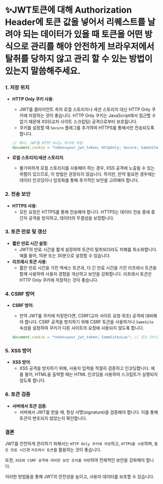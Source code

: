 # ✨JWT토큰에 대해 Authorization Header에 토큰 값을 넣어서 리퀘스트를 날려야 되는 데이터가 있을 때 토큰을 어떤 방식으로 관리를 해야 안전하게 브라우저에서 탈취를 당하지 않고 관리 할 수 있는 방법이 있는지 말씀해주세요.

### 1. 저장 위치

- **HTTP Only 쿠키 사용**:

  - JWT를 클라이언트 측의 로컬 스토리지나 세션 스토리지 대신 HTTP Only 쿠키에 저장하는 것이 좋습니다. HTTP Only 쿠키는 JavaScript에서 접근할 수 없기 때문에 XSS(교차 사이트 스크립팅) 공격으로부터 보호됩니다.
  - 쿠키를 설정할 때 `Secure` 플래그를 추가하여 HTTPS를 통해서만 전송되도록 합니다.

  ```javascript
  // 예시: JWT를 HTTP Only 쿠키에 저장
  document.cookie = "token=your_jwt_token; HttpOnly; Secure; SameSite=Strict";
  ```

- **로컬 스토리지/세션 스토리지**:
  - 불가피하게 로컬 스토리지를 사용해야 하는 경우, XSS 공격에 노출될 수 있는 위험이 있으므로, 이 방법은 권장되지 않습니다. 하지만, 만약 필요한 경우에는 데이터 인코딩이나 암호화를 통해 추가적인 보안을 고려해야 합니다.

### 2. 전송 보안

- **HTTPS 사용**:
  - 모든 요청은 HTTPS를 통해 전송해야 합니다. HTTPS는 데이터 전송 중에 중간자 공격을 방지하고, 데이터의 무결성을 보장합니다.

### 3. 토큰 만료 및 갱신

- **짧은 만료 시간 설정**:
  - JWT의 만료 시간을 짧게 설정하여 토큰이 탈취되더라도 피해를 최소화합니다. 예를 들어, 15분 또는 30분으로 설정할 수 있습니다.
- **리프레시 토큰 사용**:
  - 짧은 만료 시간을 가진 액세스 토큰과, 더 긴 만료 시간을 가진 리프레시 토큰을 함께 사용하여 사용자 경험을 개선하고 보안을 강화합니다. 리프레시 토큰은 HTTP Only 쿠키에 저장하는 것이 좋습니다.

### 4. CSRF 방어

- **CSRF 방어**:

  - 만약 JWT를 쿠키에 저장한다면, CSRF(교차 사이트 요청 위조) 공격에 대비해야 합니다. CSRF 공격을 방지하기 위해 CSRF 토큰을 사용하거나 `SameSite` 속성을 설정하여 쿠키가 다른 사이트의 요청에 사용되지 않도록 합니다.

  ```javascript
  document.cookie = "token=your_jwt_token; SameSite=Lax"; // 또는 Strict
  ```

### 5. XSS 방어

- **XSS 방어**:
  - XSS 공격을 방지하기 위해, 사용자 입력을 적절히 검증하고 인코딩합니다. 예를 들어, HTML을 출력할 때는 HTML 인코딩을 사용하여 스크립트가 실행되지 않도록 합니다.

### 6. 토큰 검증

- **서버에서 토큰 검증**:
  - 서버에서 JWT를 받을 때, 항상 서명(signature)을 검증해야 합니다. 이를 통해 토큰이 변조되지 않았는지 확인합니다.

### 결론

JWT를 안전하게 관리하기 위해서는 `HTTP Only 쿠키에 저장`하고, `HTTPS를 사용`하며, `짧은 만료 시간`과 `리프레시 토큰`을 활용하는 것이 좋습니다.

또한, `XSS와 CSRF 공격에 대비한 보안 조치를 마련`하여 전체적인 보안을 강화해야 합니다.

이러한 방법들을 통해 JWT의 안전성을 높이고, 사용자 데이터를 보호할 수 있습니다.
